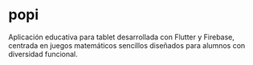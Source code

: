 # popi

Aplicación educativa para tablet desarrollada con Flutter y Firebase, centrada en juegos matemáticos sencillos diseñados para alumnos con diversidad funcional.
